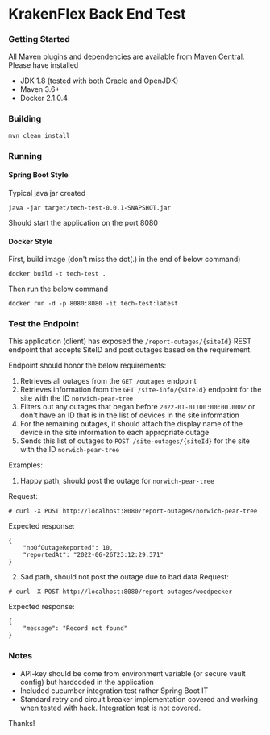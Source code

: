 # KrakenFlex Back End Test

### Getting Started
All Maven plugins and dependencies are available from [Maven Central](https://search.maven.org/). Please have installed

* JDK 1.8 (tested with both Oracle and OpenJDK)
* Maven 3.6+ 
* Docker 2.1.0.4

### Building

`mvn clean install`

### Running

#### Spring Boot Style

Typical java jar created

`java -jar target/tech-test-0.0.1-SNAPSHOT.jar`

Should start the application on the port 8080

#### Docker Style

First, build image (don't miss the dot(.) in the end of below command)

```docker build -t tech-test . ```

Then run the below command
```
docker run -d -p 8080:8080 -it tech-test:latest
```

### Test the Endpoint
This application (client) has exposed the `/report-outages/{siteId}` REST endpoint that accepts SiteID and post outages based on the requirement.

Endpoint should honor the below requirements:
1. Retrieves all outages from the `GET /outages` endpoint
2. Retrieves information from the `GET /site-info/{siteId}` endpoint for the site with the ID `norwich-pear-tree`
3. Filters out any outages that began before `2022-01-01T00:00:00.000Z` or don't have an ID that is in the list of
   devices in the site information
4. For the remaining outages, it should attach the display name of the device in the site information to each appropriate outage
5. Sends this list of outages to `POST /site-outages/{siteId}` for the site with the ID `norwich-pear-tree`

Examples:

1. Happy path, should post the outage for `norwich-pear-tree`

Request:
```
# curl -X POST http://localhost:8080/report-outages/norwich-pear-tree
``` 

Expected response:
```
{
    "noOfOutageReported": 10,
    "reportedAt": "2022-06-26T23:12:29.371"
}
``` 

2. Sad path, should not post the outage due to bad data
Request:
```
# curl -X POST http://localhost:8080/report-outages/woodpecker
``` 

Expected response:
```
{      
    "message": "Record not found"
}
``` 

### Notes
* API-key should be come from environment variable (or secure vault config) but hardcoded in the application
* Included cucumber integration test rather Spring Boot IT
* Standard retry and circuit breaker implementation covered and working when tested with hack. Integration test is not covered.

Thanks!

